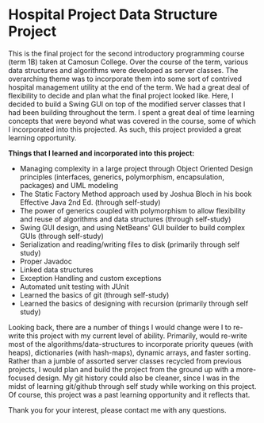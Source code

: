 # Hospital Project Data Structure Project
This is the final project for the second introductory programming course (term 1B) taken at Camosun College.  Over the course of the term, various data structures and algorithms were developed as server classes.  The overarching theme was to incorporate them into some sort of contrived hospital management utility at the end of the term.  We had a great deal of flexibility to decide and plan what the final project looked like.  Here, I decided to build a Swing GUI on top of the modified server classes that I had been building throughout the term. I spent a great deal of time learning concepts that were beyond what was covered in the course, some of which I incorporated into this projected.  As such, this project provided a great learning opportunity.

**Things that I learned and incorporated into this project:**
- Managing complexity in a large project through Object Oriented Design principles (interfaces, generics, polymorphism, encapsulation, packages) and UML modeling
- The Static Factory Method approach used by Joshua Bloch in his book Effective Java 2nd Ed. (through self-study)
- The power of generics coupled with polymorphism to allow flexibility and reuse of algorithms and data structures (through self-study)
- Swing GUI design, and using NetBeans' GUI builder to build complex GUIs (through self-study)
- Serialization and reading/writing files to disk (primarily through self study)
- Proper Javadoc
- Linked data structures
- Exception Handling and custom exceptions 
- Automated unit testing with JUnit
- Learned the basics of git (through self-study)
- Learned the basics of designing with recursion (primarily through self study)

Looking back, there are a number of things I would change were I to re-write this project with my current level of ability.  Primarily, would re-write most of the algorithms/data-structures to incorporate priority queues (with heaps), dictionaries (with hash-maps), dynamic arrays, and faster sorting. Rather than a jumble of assorted server classes recycled from previous projects, I would plan and build the project from the ground up with a more-focused design. My git history could also be cleaner, since I was in the midst of learning git/github through self study while working on this project. Of course, this project was a past learning opportunity and it reflects that.

Thank you for your interest, please contact me with any questions.
